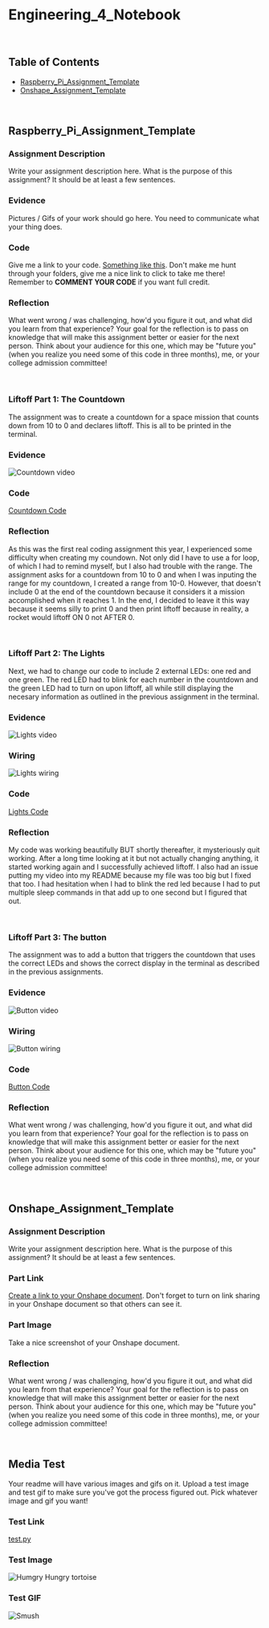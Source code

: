 # Engineering_4_Notebook

&nbsp;

## Table of Contents
* [Raspberry_Pi_Assignment_Template](#raspberry_pi_assignment_template)
* [Onshape_Assignment_Template](#onshape_assignment_template)

&nbsp;

## Raspberry_Pi_Assignment_Template

### Assignment Description

Write your assignment description here. What is the purpose of this assignment? It should be at least a few sentences.

### Evidence 

Pictures / Gifs of your work should go here. You need to communicate what your thing does. 

### Code
Give me a link to your code. [Something like this](https://github.com/millerm22/Engineering_4_Notebook/blob/main/Raspberry_Pi/hello_world.py). Don't make me hunt through your folders, give me a nice link to click to take me there! Remember to **COMMENT YOUR CODE** if you want full credit. 

### Reflection

What went wrong / was challenging, how'd you figure it out, and what did you learn from that experience? Your goal for the reflection is to pass on knowledge that will make this assignment better or easier for the next person. Think about your audience for this one, which may be "future you" (when you realize you need some of this code in three months), me, or your college admission committee!

&nbsp;
### Liftoff Part 1: The Countdown

The assignment was to create a countdown for a space mission that counts down from 10 to 0 and declares liftoff. This is all to be printed in the terminal.
### Evidence 
![Countdown video](images/liftoff.countdowngif.gif)

### Code
[Countdown Code](https://github.com/ABird2918/Engineering_4_Notebook/blob/main/raspberry-pi/liftoff_countdown.py) 

### Reflection

As this was the first real coding assignment this year, I experienced some difficulty when creating my coundown. Not only did I have to use a for loop, of which I had to remind myself, but I also had trouble with the range. The assignment asks for a countdown from 10 to 0 and when I was inputing the range for my countdown, I created a range from 10-0. However, that doesn't include 0 at the end of the countdown because it considers it a mission accomplished when it reaches 1. In the end, I decided to leave it this way because it seems silly to print 0 and then print liftoff because in reality, a rocket would liftoff ON 0 not AFTER 0.

&nbsp;

### Liftoff Part 2: The Lights

Next, we had to change our code to include 2 external LEDs: one red and one green. The red LED had to blink for each number in the countdown and the green LED had to turn on upon liftoff, all while still displaying the necesary information as outlined in the previous assignment in the terminal.

### Evidence 

![Lights video](images/liftoff.lights.gif) 

### Wiring

![Lights wiring](images/liftoff.lights.jpg)

### Code
[Lights Code](https://github.com/ABird2918/Engineering_4_Notebook/blob/main/raspberry-pi/liftoff_lights.py)

### Reflection

My code was working beautifully BUT shortly thereafter, it mysteriously quit working. After a long time looking at it but not actually changing anything, it started working again and I successfully achieved liftoff. I also had an issue putting my video into my README because my file was too big but I fixed that too. I had hesitation when I had to blink the red led because I had to put multiple sleep commands in that add up to one second but I figured that out.

&nbsp;
### Liftoff Part 3: The button

The assignment was to add a button that triggers the countdown that uses the correct LEDs and shows the correct display in the terminal as described in the previous assignments.

### Evidence 

![Button video](images/liftoff.buttongif.gif) 
### Wiring

![Button wiring](images/liftoff.buttonwiring.jpg)

### Code
[Button Code](https://github.com/ABird2918/Engineering_4_Notebook/blob/main/raspberry-pi/liftoff_button.py)

### Reflection

What went wrong / was challenging, how'd you figure it out, and what did you learn from that experience? Your goal for the reflection is to pass on knowledge that will make this assignment better or easier for the next person. Think about your audience for this one, which may be "future you" (when you realize you need some of this code in three months), me, or your college admission committee!

&nbsp;
## Onshape_Assignment_Template

### Assignment Description

Write your assignment description here. What is the purpose of this assignment? It should be at least a few sentences.

### Part Link 

[Create a link to your Onshape document](https://cvilleschools.onshape.com/documents/003e413cee57f7ccccaa15c2/w/ea71050bb283bf3bf088c96c/e/c85ae532263d3b551e1795d0?renderMode=0&uiState=62d9b9d7883c4f335ec42021). Don't forget to turn on link sharing in your Onshape document so that others can see it. 

### Part Image

Take a nice screenshot of your Onshape document. 

### Reflection

What went wrong / was challenging, how'd you figure it out, and what did you learn from that experience? Your goal for the reflection is to pass on knowledge that will make this assignment better or easier for the next person. Think about your audience for this one, which may be "future you" (when you realize you need some of this code in three months), me, or your college admission committee!

&nbsp;

## Media Test


Your readme will have various images and gifs on it. Upload a test image and test gif to make sure you've got the process figured out. Pick whatever image and gif you want!

### Test Link

[test.py](raspberry-pi/test.py)

### Test Image

![Humgry Hungry tortoise](images/tortoise-eating-meat-o.webp)

### Test GIF

![Smush](images/manatee-gif.gif)
